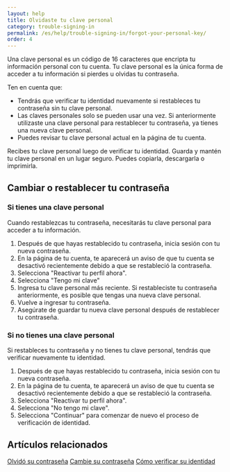 ```yaml
---
layout: help
title: Olvidaste tu clave personal 
category: trouble-signing-in
permalink: /es/help/trouble-signing-in/forgot-your-personal-key/
order: 4
---
```

Una clave personal es un código de 16 caracteres que encripta tu información personal con tu cuenta. Tu clave personal es la única forma de acceder a tu información si pierdes u olvidas tu contraseña.

Ten en cuenta que:

- Tendrás que verificar tu identidad nuevamente si restableces tu contraseña sin tu clave personal.
- Las claves personales solo se pueden usar una vez. Si anteriormente utilizaste una clave personal para restablecer tu contraseña, ya tienes una nueva clave personal.
- Puedes revisar tu clave personal actual en la página de tu cuenta.

Recibes tu clave personal luego de verificar tu identidad. Guarda y mantén tu clave personal en un lugar seguro. Puedes copiarla, descargarla o imprimirla.

## Cambiar o restablecer tu contraseña

### Si tienes una clave personal

Cuando restablezcas tu contraseña, necesitarás tu clave personal para acceder a tu información.

1. Después de que hayas restablecido tu contraseña, inicia sesión con tu nueva contraseña.
2. En la página de tu cuenta, te aparecerá un aviso de que tu cuenta se desactivó recientemente debido a que se restableció la contraseña.
3. Selecciona "Reactivar tu perfil ahora".
4. Selecciona "Tengo mi clave"
5. Ingresa tu clave personal más reciente. Si restableciste tu contraseña anteriormente, es posible que tengas una nueva clave personal.
6. Vuelve a ingresar tu contraseña.
7. Asegúrate de guardar tu nueva clave personal después de restablecer tu contraseña.

### Si no tienes una clave personal

Si restableces tu contraseña y no tienes tu clave personal, tendrás que verificar nuevamente tu identidad.

1. Después de que hayas restablecido tu contraseña, inicia sesión con tu nueva contraseña.
2. En la página de tu cuenta, te aparecerá un aviso de que tu cuenta se desactivó recientemente debido a que se restableció la contraseña.
3. Selecciona "Reactivar tu perfil ahora".
4. Selecciona "No tengo mi clave".
5. Selecciona "Continuar" para comenzar de nuevo el proceso de verificación de identidad.

## Artículos relacionados

[Olvidó su contraseña](/es/help/trouble-signing-in/forgot-your-password/)
[Cambie su contraseña](/es/help/manage-your-account/change-your-password/)
[Cómo verificar su identidad](/es/help/verify-your-identity/how-to-verify-your-identity/)
